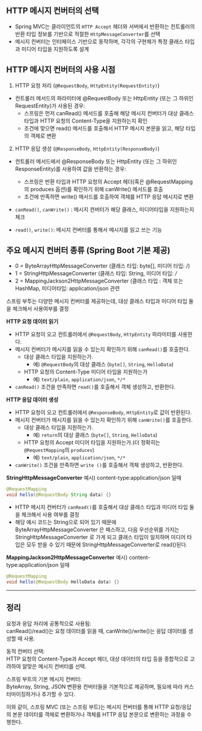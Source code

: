 ## HTTP 메시지 컨버터의 선택
- Spring MVC는 클라이언트의 `HTTP Accept` 헤더와 서버에서 반환하는 컨트롤러의 반환 타입 정보를 기반으로 적절한
`HttpMessageConverter`를 선택
- 메시지 컨버터는 인터페이스 기반으로 동작하며, 각각의 구현체가 특정 클래스 타입과 미디어 타입을 지원하도록 설계 

## HTTP 메시지 컨버터의 사용 시점
1. HTTP 요청 처리 (`@RequestBody`, `HttpEntity(RequestEntity)`)
- 컨트롤러 메서드의 파라미터에 @RequestBody 또는 HttpEntity (또는 그 하위인 RequestEntity)가 사용된 경우:
  - 스프링은 먼저 canRead() 메서드를 호출해 해당 메시지 컨버터가 대상 클래스 타입과 HTTP 요청의 Content-Type을 지원하는지 확인
  - 조건에 맞으면 read() 메서드를 호출해서 HTTP 메시지 본문을 읽고, 해당 타입의 객체로 변환
2. HTTP 응답 생성 (`@ResponseBody`, `HttpEntity(ResponseBody)`)
- 컨트롤러 메서드에서 @ResponseBody 또는 HttpEntity (또는 그 하위인 ResponseEntity)를 사용하여 값을 반환하는 경우:
  - 스프링은 반환 타입과 HTTP 요청의 Accept 헤더(혹은 @RequestMapping의 produces 옵션)를 확인하기 위해 canWrite() 메서드를 호출
  - 조건에 만족하면 write() 메서드를 호출하여 객체를 HTTP 응답 메시지로 변환

- `canRead()`, `canWrite()` : 메시지 컨버터가 해당 클래스, 미디어타입을 지원하는지 체크
- `read()`, `write()`: 메시지 컨버터를 통해서 메시지를 읽고 쓰는 기능

## 주요 메시지 컨버터 종류 (Spring Boot 기본 제공)
- 0 = ByteArrayHttpMessageConverter (클래스 타입: byte[], 미디어 타입: */*) 
- 1 = StringHttpMessageConverter (클래스 타입: String, 미디어 타입: */*
- 2 = MappingJackson2HttpMessageConverter (클래스 타입 : 객체 또는 HashMap, 미디어타입: application/json 관련

스프링 부투는 다양한 메시지 컨버터를 제공하는데, 대상 클래스 타입과 미디어 타입 둘을 체크해서 사용여부를 결정

**HTTP 요청 데이터 읽기**
- HTTP 요청이 오고 컨트롤러에서 `@RequestBody`, `HttpEntity` 파라미터를 사용한다.
- 메시지 컨버터가 메시지를 읽을 수 있는지 확인하기 위해 `canRead()`를 호출한다.
  - 대상 클래스 타입을 지원하는가.
    - 예) `@RequestBody`의 대상 클래스 (`byte[]`, `String`, `HelloData`)
  - HTTP 요청의 Content-Type 미디어 타입을 지원하는가
    - 예) `text/plain`, `application/json`, `*/*`
- `canRead()` 조건을 만족하면 `read()`를 호출해서 객체 생성하고, 반환한다.

**HTTP 응답 데이터 생성**
- HTTP 요청이 오고 컨트롤러에서 `@ResponseBody`, `HttpEntity`로 값이 반환된다.
- 메시지 컨버터가 메시지를 읽을 수 있는지 확인하기 위해 `canWrite()`를 호출한다.
    - 대상 클래스 타입을 지원하는가.
        - 예) `return`의 대상 클래스 (`byte[]`, `String`, `HelloData`)
    - HTTP 요청의 Accept 미디어 타입을 지원하는가.(더 정확히는 `@RequestMapping`의 `produces`)
        - 예) `text/plain`, `application/json`, `*/*`
- `canWrite()` 조건을 만족하면 `write ()`를 호출해서 객체 생성하고, 반환한다.

**StringHttpMessageConverter**
예시) content-type:application/json 일때
```java
@RequestMapping
void hello(@RequestBody String data) {}
```
- HTTP 메시지 컨버터가 `canRead()`를 호출해서 대상 클래스 타입과 미디어 타입 둘을 체크해서 사용 여부를 결정
- 해당 예시 코드는 String으로 되어 있기 때문에 ByteArrayHttpMessageConverter 은 패스하고, 다음 우선순위를 가지는
StringHttpMessageConverter 로 가게 되고 클래스 타입이 일치하며 미디어 타입은 모두 받을 수 있기 때문에 StringHttpMessageConverter로 read()된다.

**MappingJackson2HttpMessageConverter**
예시) content-type:application/json 일때
```java
@RequestMapping
void hello(@RequestBody HelloData data) {}
```

--- 
## 정리
요청과 응답 처리에 공통적으로 사용됨: <br>
canRead()/read()는 요청 데이터를 읽을 때, canWrite()/write()는 응답 데이터를 생성할 때 사용. <br>
 
동적 컨버터 선택: <br>
HTTP 요청의 Content-Type과 Accept 헤더, 대상 데이터의 타입 등을 종합적으로 고려하여 알맞은 메시지 컨버터를 선택. <br>

스프링 부트의 기본 메시지 컨버터: <br>
ByteArray, String, JSON 변환용 컨버터들을 기본적으로 제공하며, 필요에 따라 커스터마이징하거나 추가할 수 있다.  <br>

이와 같이, 스프링 MVC (또는 스프링 부트)는 메시지 컨버터를 통해 HTTP 요청/응답의 본문 데이터를 객체로 변환하거나 객체를 HTTP 응답 본문으로 변환하는 과정을 수행한다.